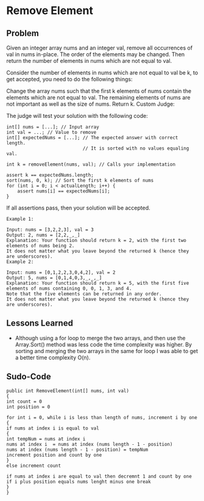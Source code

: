 # Remove Element
## Problem
Given an integer array nums and an integer val, remove all occurrences of val in nums in-place. The order of the elements may be changed. Then return the number of elements in nums which are not equal to val.

Consider the number of elements in nums which are not equal to val be k, to get accepted, you need to do the following things:

Change the array nums such that the first k elements of nums contain the elements which are not equal to val. The remaining elements of nums are not important as well as the size of nums.
Return k.
Custom Judge:

The judge will test your solution with the following code:
```
int[] nums = [...]; // Input array
int val = ...; // Value to remove
int[] expectedNums = [...]; // The expected answer with correct length.
                            // It is sorted with no values equaling val.

int k = removeElement(nums, val); // Calls your implementation

assert k == expectedNums.length;
sort(nums, 0, k); // Sort the first k elements of nums
for (int i = 0; i < actualLength; i++) {
    assert nums[i] == expectedNums[i];
}
```
If all assertions pass, then your solution will be accepted.

```
Example 1:

Input: nums = [3,2,2,3], val = 3
Output: 2, nums = [2,2,_,_]
Explanation: Your function should return k = 2, with the first two elements of nums being 2.
It does not matter what you leave beyond the returned k (hence they are underscores).
Example 2:

Input: nums = [0,1,2,2,3,0,4,2], val = 2
Output: 5, nums = [0,1,4,0,3,_,_,_]
Explanation: Your function should return k = 5, with the first five elements of nums containing 0, 0, 1, 3, and 4.
Note that the five elements can be returned in any order.
It does not matter what you leave beyond the returned k (hence they are underscores).
```

## Lessons Learned
* Although using a for loop to merge the two arrays, and then use the Array.Sort() method was less code the time complexity was higher. By sorting and merging the two arrays in the same for loop I was able to get a better time complexity O(n).

## Sudo-Code
```
public int RemoveElement(int[] nums, int val)
{
int count = 0
int position = 0

for int i = 0, while i is less than length of nums, increment i by one
{
if nums at index i is equal to val
{
int tempNum = nums at index i
nums at index i  = nums at index (nums length - 1 - position)
nums at index (nums length - 1 - position) = tempNum
increment position and count by one
}
else increment count

if nums at index i are equal to val then decremnt 1 and count by one
if i plus position equals nums lenght minus one break
}
}
```